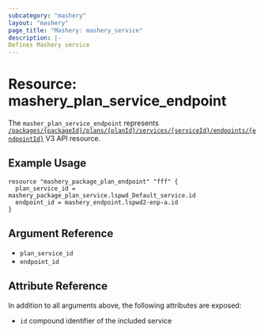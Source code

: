 ```yaml
---
subcategory: "mashery"
layout: "mashery"
page_title: "Mashery: mashery_service"
description: |-
Defines Mashery service
---
```


# Resource: mashery_plan_service_endpoint

The `masher_plan_service_endpoint` represents [`/packages/{packageId}/plans/{planId}/services/{serviceId}/endpoints/{endpointId}`](https://developer.mashery.com/docs/read/mashery_api/30/resources/packages/plans/services/endpoints)
V3 API resource.

## Example Usage

```hcl
resource "mashery_package_plan_endpoint" "fff" {
  plan_service_id = mashery_package_plan_service.lspwd_Default_service.id
  endpoint_id = mashery_endpoint.lspwd2-enp-a.id
}
```

## Argument Reference

* `plan_service_id`
* `endpoint_id`

## Attribute Reference

In addition to all arguments above, the following attributes are exposed:

* `id` compound identifier of the included service 